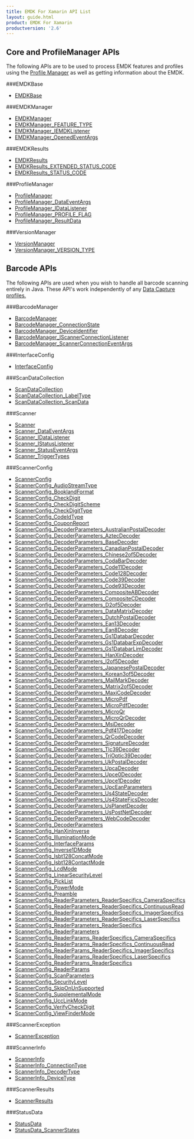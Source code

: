 ```yaml
---
title: EMDK For Xamarin API List
layout: guide.html
product: EMDK For Xamarin
productversion: '2.6'
---
```


## Core and ProfileManager APIs
The following APIs are to be used to process EMDK features and profiles using the [Profile Manager](/emdk-for-xamarin/2-6/guide/profilemanager/about) as well as getting information about the EMDK.

###EMDKBase

* [EMDKBase](/emdk-for-xamarin/2-6/api/EMDKBase)


###EMDKManager

* [EMDKManager](/emdk-for-xamarin/2-6/api/EMDKManager)
* [EMDKManager_FEATURE_TYPE](/emdk-for-xamarin/2-6/api/EMDKManager_FEATURE_TYPE)
* [EMDKManager_IEMDKListener](/emdk-for-xamarin/2-6/api/EMDKManager_IEMDKListener)
* [EMDKManager_OpenedEventArgs](/emdk-for-xamarin/2-6/api/EMDKManager_OpenedEventArgs)


###EMDKResults

* [EMDKResults](/emdk-for-xamarin/2-6/api/EMDKResults)
* [EMDKResults_EXTENDED_STATUS_CODE](/emdk-for-xamarin/2-6/api/EMDKResults_EXTENDED_STATUS_CODE)
* [EMDKResults_STATUS_CODE](/emdk-for-xamarin/2-6/api/EMDKResults_STATUS_CODE)


###ProfileManager

* [ProfileManager](/emdk-for-xamarin/2-6/api/ProfileManager)
* [ProfileManager_DataEventArgs](/emdk-for-xamarin/2-6/api/ProfileManager_DataEventArgs)
* [ProfileManager_IDataListener](/emdk-for-xamarin/2-6/api/ProfileManager_IDataListener)
* [ProfileManager_PROFILE_FLAG](/emdk-for-xamarin/2-6/api/ProfileManager_PROFILE_FLAG)
* [ProfileManager_ResultData](/emdk-for-xamarin/2-6/api/ProfileManager_ResultData)


###VersionManager

* [VersionManager](/emdk-for-xamarin/2-6/api/VersionManager)
* [VersionManager_VERSION_TYPE](/emdk-for-xamarin/2-6/api/VersionManager_VERSION_TYPE)


## Barcode APIs
The following APIs are used when you wish to handle all barcode scanning entirely in Java. These API's work independently of any [Data Capture profiles.](/emdk-for-xamarin/2-6/mx/data-capture)


###BarcodeManager

* [BarcodeManager](/emdk-for-xamarin/2-6/api/BarcodeManager)
* [BarcodeManager_ConnectionState](/emdk-for-xamarin/2-6/api/BarcodeManager_ConnectionState)
* [BarcodeManager_DeviceIdentifier](/emdk-for-xamarin/2-6/api/BarcodeManager_DeviceIdentifier)
* [BarcodeManager_IScannerConnectionListener](/emdk-for-xamarin/2-6/api/BarcodeManager_IScannerConnectionListener)
* [BarcodeManager_ScannerConnectionEventArgs](/emdk-for-xamarin/2-6/api/BarcodeManager_ScannerConnectionEventArgs)


###InterfaceConfig

* [InterfaceConfig](/emdk-for-xamarin/2-6/api/InterfaceConfig)


###ScanDataCollection

* [ScanDataCollection](/emdk-for-xamarin/2-6/api/ScanDataCollection)
* [ScanDataCollection_LabelType](/emdk-for-xamarin/2-6/api/ScanDataCollection_LabelType)
* [ScanDataCollection_ScanData](/emdk-for-xamarin/2-6/api/ScanDataCollection_ScanData)


###Scanner

* [Scanner](/emdk-for-xamarin/2-6/api/Scanner)
* [Scanner_DataEventArgs](/emdk-for-xamarin/2-6/api/Scanner_DataEventArgs)
* [Scanner_IDataListener](/emdk-for-xamarin/2-6/api/Scanner_IDataListener)
* [Scanner_IStatusListener](/emdk-for-xamarin/2-6/api/Scanner_IStatusListener)
* [Scanner_StatusEventArgs](/emdk-for-xamarin/2-6/api/Scanner_StatusEventArgs)
* [Scanner_TriggerTypes](/emdk-for-xamarin/2-6/api/Scanner_TriggerTypes)


###ScannerConfig

* [ScannerConfig](/emdk-for-xamarin/2-6/api/ScannerConfig)
* [ScannerConfig_AudioStreamType](/emdk-for-xamarin/2-6/api/ScannerConfig_AudioStreamType)
* [ScannerConfig_BooklandFormat](/emdk-for-xamarin/2-6/api/ScannerConfig_BooklandFormat)
* [ScannerConfig_CheckDigit](/emdk-for-xamarin/2-6/api/ScannerConfig_CheckDigit)
* [ScannerConfig_CheckDigitScheme](/emdk-for-xamarin/2-6/api/ScannerConfig_CheckDigitScheme)
* [ScannerConfig_CheckDigitType](/emdk-for-xamarin/2-6/api/ScannerConfig_CheckDigitType)
* [ScannerConfig_CodeIdType](/emdk-for-xamarin/2-6/api/ScannerConfig_CodeIdType)
* [ScannerConfig_CouponReport](/emdk-for-xamarin/2-6/api/ScannerConfig_CouponReport)
* [ScannerConfig_DecoderParameters_AustralianPostalDecoder](/emdk-for-xamarin/2-6/api/ScannerConfig_DecoderParameters_AustralianPostalDecoder)
* [ScannerConfig_DecoderParameters_AztecDecoder](/emdk-for-xamarin/2-6/api/ScannerConfig_DecoderParameters_AztecDecoder)
* [ScannerConfig_DecoderParameters_BaseDecoder](/emdk-for-xamarin/2-6/api/ScannerConfig_DecoderParameters_BaseDecoder)
* [ScannerConfig_DecoderParameters_CanadianPostalDecoder](/emdk-for-xamarin/2-6/api/ScannerConfig_DecoderParameters_CanadianPostalDecoder)
* [ScannerConfig_DecoderParameters_Chinese2of5Decoder](/emdk-for-xamarin/2-6/api/ScannerConfig_DecoderParameters_Chinese2of5Decoder)
* [ScannerConfig_DecoderParameters_CodaBarDecoder](/emdk-for-xamarin/2-6/api/ScannerConfig_DecoderParameters_CodaBarDecoder)
* [ScannerConfig_DecoderParameters_Code11Decoder](/emdk-for-xamarin/2-6/api/ScannerConfig_DecoderParameters_Code11Decoder)
* [ScannerConfig_DecoderParameters_Code128Decoder](/emdk-for-xamarin/2-6/api/ScannerConfig_DecoderParameters_Code128Decoder)
* [ScannerConfig_DecoderParameters_Code39Decoder](/emdk-for-xamarin/2-6/api/ScannerConfig_DecoderParameters_Code39Decoder)
* [ScannerConfig_DecoderParameters_Code93Decoder](/emdk-for-xamarin/2-6/api/ScannerConfig_DecoderParameters_Code93Decoder)
* [ScannerConfig_DecoderParameters_CompositeABDecoder](/emdk-for-xamarin/2-6/api/ScannerConfig_DecoderParameters_CompositeABDecoder)
* [ScannerConfig_DecoderParameters_CompositeCDecoder](/emdk-for-xamarin/2-6/api/ScannerConfig_DecoderParameters_CompositeCDecoder)
* [ScannerConfig_DecoderParameters_D2of5Decoder](/emdk-for-xamarin/2-6/api/ScannerConfig_DecoderParameters_D2of5Decoder)
* [ScannerConfig_DecoderParameters_DataMatrixDecoder](/emdk-for-xamarin/2-6/api/ScannerConfig_DecoderParameters_DataMatrixDecoder)
* [ScannerConfig_DecoderParameters_DutchPostalDecoder](/emdk-for-xamarin/2-6/api/ScannerConfig_DecoderParameters_DutchPostalDecoder)
* [ScannerConfig_DecoderParameters_Ean13Decoder](/emdk-for-xamarin/2-6/api/ScannerConfig_DecoderParameters_Ean13Decoder)
* [ScannerConfig_DecoderParameters_Ean8Decoder](/emdk-for-xamarin/2-6/api/ScannerConfig_DecoderParameters_Ean8Decoder)
* [ScannerConfig_DecoderParameters_Gs1DatabarDecoder](/emdk-for-xamarin/2-6/api/ScannerConfig_DecoderParameters_Gs1DatabarDecoder)
* [ScannerConfig_DecoderParameters_Gs1DatabarExpDecoder](/emdk-for-xamarin/2-6/api/ScannerConfig_DecoderParameters_Gs1DatabarExpDecoder)
* [ScannerConfig_DecoderParameters_Gs1DatabarLimDecoder](/emdk-for-xamarin/2-6/api/ScannerConfig_DecoderParameters_Gs1DatabarLimDecoder)
* [ScannerConfig_DecoderParameters_HanXinDecoder](/emdk-for-xamarin/2-6/api/ScannerConfig_DecoderParameters_HanXinDecoder)
* [ScannerConfig_DecoderParameters_I2of5Decoder](/emdk-for-xamarin/2-6/api/ScannerConfig_DecoderParameters_I2of5Decoder)
* [ScannerConfig_DecoderParameters_JapanesePostalDecoder](/emdk-for-xamarin/2-6/api/ScannerConfig_DecoderParameters_JapanesePostalDecoder)
* [ScannerConfig_DecoderParameters_Korean3of5Decoder](/emdk-for-xamarin/2-6/api/ScannerConfig_DecoderParameters_Korean3of5Decoder)
* [ScannerConfig_DecoderParameters_MailMarkDecoder](/emdk-for-xamarin/2-6/api/ScannerConfig_DecoderParameters_MailMarkDecoder)
* [ScannerConfig_DecoderParameters_Matrix2of5Decoder](/emdk-for-xamarin/2-6/api/ScannerConfig_DecoderParameters_Matrix2of5Decoder)
* [ScannerConfig_DecoderParameters_MaxiCodeDecoder](/emdk-for-xamarin/2-6/api/ScannerConfig_DecoderParameters_MaxiCodeDecoder)
* [ScannerConfig_DecoderParameters_MicroPdf](/emdk-for-xamarin/2-6/api/ScannerConfig_DecoderParameters_MicroPdf)
* [ScannerConfig_DecoderParameters_MicroPdfDecoder](/emdk-for-xamarin/2-6/api/ScannerConfig_DecoderParameters_MicroPdfDecoder)
* [ScannerConfig_DecoderParameters_MicroQr](/emdk-for-xamarin/2-6/api/ScannerConfig_DecoderParameters_MicroQr)
* [ScannerConfig_DecoderParameters_MicroQrDecoder](/emdk-for-xamarin/2-6/api/ScannerConfig_DecoderParameters_MicroQrDecoder)
* [ScannerConfig_DecoderParameters_MsiDecoder](/emdk-for-xamarin/2-6/api/ScannerConfig_DecoderParameters_MsiDecoder)
* [ScannerConfig_DecoderParameters_Pdf417Decoder](/emdk-for-xamarin/2-6/api/ScannerConfig_DecoderParameters_Pdf417Decoder)
* [ScannerConfig_DecoderParameters_QrCodeDecoder](/emdk-for-xamarin/2-6/api/ScannerConfig_DecoderParameters_QrCodeDecoder)
* [ScannerConfig_DecoderParameters_SignatureDecoder](/emdk-for-xamarin/2-6/api/ScannerConfig_DecoderParameters_SignatureDecoder)
* [ScannerConfig_DecoderParameters_Tlc39Decoder](/emdk-for-xamarin/2-6/api/ScannerConfig_DecoderParameters_Tlc39Decoder)
* [ScannerConfig_DecoderParameters_TriOptic39Decoder](/emdk-for-xamarin/2-6/api/ScannerConfig_DecoderParameters_TriOptic39Decoder)
* [ScannerConfig_DecoderParameters_UkPostalDecoder](/emdk-for-xamarin/2-6/api/ScannerConfig_DecoderParameters_UkPostalDecoder)
* [ScannerConfig_DecoderParameters_UpcaDecoder](/emdk-for-xamarin/2-6/api/ScannerConfig_DecoderParameters_UpcaDecoder)
* [ScannerConfig_DecoderParameters_Upce0Decoder](/emdk-for-xamarin/2-6/api/ScannerConfig_DecoderParameters_Upce0Decoder)
* [ScannerConfig_DecoderParameters_Upce1Decoder](/emdk-for-xamarin/2-6/api/ScannerConfig_DecoderParameters_Upce1Decoder)
* [ScannerConfig_DecoderParameters_UpcEanParameters](/emdk-for-xamarin/2-6/api/ScannerConfig_DecoderParameters_UpcEanParameters)
* [ScannerConfig_DecoderParameters_Us4StateDecoder](/emdk-for-xamarin/2-6/api/ScannerConfig_DecoderParameters_Us4StateDecoder)
* [ScannerConfig_DecoderParameters_Us4StateFicsDecoder](/emdk-for-xamarin/2-6/api/ScannerConfig_DecoderParameters_Us4StateFicsDecoder)
* [ScannerConfig_DecoderParameters_UsPlanetDecoder](/emdk-for-xamarin/2-6/api/ScannerConfig_DecoderParameters_UsPlanetDecoder)
* [ScannerConfig_DecoderParameters_UsPostNetDecoder](/emdk-for-xamarin/2-6/api/ScannerConfig_DecoderParameters_UsPostNetDecoder)
* [ScannerConfig_DecoderParameters_WebCodeDecoder](/emdk-for-xamarin/2-6/api/ScannerConfig_DecoderParameters_WebCodeDecoder)
* [ScannerConfig_DecoderParameters](/emdk-for-xamarin/2-6/api/ScannerConfig_DecoderParameters)
* [ScannerConfig_HanXinInverse](/emdk-for-xamarin/2-6/api/ScannerConfig_HanXinInverse)
* [ScannerConfig_IlluminationMode](/emdk-for-xamarin/2-6/api/ScannerConfig_IlluminationMode)
* [ScannerConfig_InterfaceParams](/emdk-for-xamarin/2-6/api/ScannerConfig_InterfaceParams)
* [ScannerConfig_Inverse1DMode](/emdk-for-xamarin/2-6/api/ScannerConfig_Inverse1DMode)
* [ScannerConfig_Isbt128ConcatMode](/emdk-for-xamarin/2-6/api/ScannerConfig_Isbt128ConcatMode)
* [ScannerConfig_Isbt128ContactMode](/emdk-for-xamarin/2-6/api/ScannerConfig_Isbt128ContactMode)
* [ScannerConfig_LcdMode](/emdk-for-xamarin/2-6/api/ScannerConfig_LcdMode)
* [ScannerConfig_LinearSecurityLevel](/emdk-for-xamarin/2-6/api/ScannerConfig_LinearSecurityLevel)
* [ScannerConfig_PickList](/emdk-for-xamarin/2-6/api/ScannerConfig_PickList)
* [ScannerConfig_PowerMode](/emdk-for-xamarin/2-6/api/ScannerConfig_PowerMode)
* [ScannerConfig_Preamble](/emdk-for-xamarin/2-6/api/ScannerConfig_Preamble)
* [ScannerConfig_ReaderParameters_ReaderSpecifics_CameraSpecifics](/emdk-for-xamarin/2-6/api/ScannerConfig_ReaderParameters_ReaderSpecifics_CameraSpecifics)
* [ScannerConfig_ReaderParameters_ReaderSpecifics_ContinuousRead](/emdk-for-xamarin/2-6/api/ScannerConfig_ReaderParameters_ReaderSpecifics_ContinuousRead)
* [ScannerConfig_ReaderParameters_ReaderSpecifics_ImagerSpecifics](/emdk-for-xamarin/2-6/api/ScannerConfig_ReaderParameters_ReaderSpecifics_ImagerSpecifics)
* [ScannerConfig_ReaderParameters_ReaderSpecifics_LaserSpecifics](/emdk-for-xamarin/2-6/api/ScannerConfig_ReaderParameters_ReaderSpecifics_LaserSpecifics)
* [ScannerConfig_ReaderParameters_ReaderSpecifics](/emdk-for-xamarin/2-6/api/ScannerConfig_ReaderParameters_ReaderSpecifics)
* [ScannerConfig_ReaderParameters](/emdk-for-xamarin/2-6/api/ScannerConfig_ReaderParameters)
* [ScannerConfig_ReaderParams_ReaderSpecifics_CameraSpecifics](/emdk-for-xamarin/2-6/api/ScannerConfig_ReaderParams_ReaderSpecifics_CameraSpecifics)
* [ScannerConfig_ReaderParams_ReaderSpecifics_ContinuousRead](/emdk-for-xamarin/2-6/api/ScannerConfig_ReaderParams_ReaderSpecifics_ContinuousRead)
* [ScannerConfig_ReaderParams_ReaderSpecifics_ImagerSpecifics](/emdk-for-xamarin/2-6/api/ScannerConfig_ReaderParams_ReaderSpecifics_ImagerSpecifics)
* [ScannerConfig_ReaderParams_ReaderSpecifics_LaserSpecifics](/emdk-for-xamarin/2-6/api/ScannerConfig_ReaderParams_ReaderSpecifics_LaserSpecifics)
* [ScannerConfig_ReaderParams_ReaderSpecifics](/emdk-for-xamarin/2-6/api/ScannerConfig_ReaderParams_ReaderSpecifics)
* [ScannerConfig_ReaderParams](/emdk-for-xamarin/2-6/api/ScannerConfig_ReaderParams)
* [ScannerConfig_ScanParameters](/emdk-for-xamarin/2-6/api/ScannerConfig_ScanParameters)
* [ScannerConfig_SecurityLevel](/emdk-for-xamarin/2-6/api/ScannerConfig_SecurityLevel)
* [ScannerConfig_SkipOnUnSupported](/emdk-for-xamarin/2-6/api/ScannerConfig_SkipOnUnSupported)
* [ScannerConfig_SupplementalMode](/emdk-for-xamarin/2-6/api/ScannerConfig_SupplementalMode)
* [ScannerConfig_UccLinkMode](/emdk-for-xamarin/2-6/api/ScannerConfig_UccLinkMode)
* [ScannerConfig_VerifyCheckDigit](/emdk-for-xamarin/2-6/api/ScannerConfig_VerifyCheckDigit)
* [ScannerConfig_ViewFinderMode](/emdk-for-xamarin/2-6/api/ScannerConfig_ViewFinderMode)


###ScannerException

* [ScannerException](/emdk-for-xamarin/2-6/api/ScannerException)


###ScannerInfo

* [ScannerInfo](/emdk-for-xamarin/2-6/api/ScannerInfo)
* [ScannerInfo_ConnectionType](/emdk-for-xamarin/2-6/api/ScannerInfo_ConnectionType)
* [ScannerInfo_DecoderType](/emdk-for-xamarin/2-6/api/ScannerInfo_DecoderType)
* [ScannerInfo_DeviceType](/emdk-for-xamarin/2-6/api/ScannerInfo_DeviceType)


###ScannerResults

* [ScannerResults](/emdk-for-xamarin/2-6/api/ScannerResults)


###StatusData

* [StatusData](/emdk-for-xamarin/2-6/api/StatusData)
* [StatusData_ScannerStates](/emdk-for-xamarin/2-6/api/StatusData_ScannerStates)





















